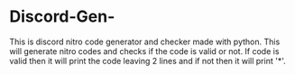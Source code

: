 # Discord-Gen-
This is discord nitro code generator and checker made with python. This will generate nitro codes and checks if the code is valid or not. If code is valid then it will print the code leaving 2 lines and if not then it will print '*'.
